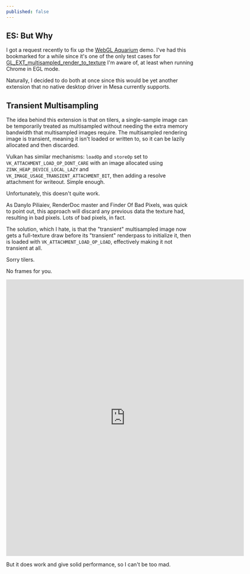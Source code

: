 ```yaml
---
published: false
---
```

## ES: But Why
I got a request recently to fix up the [WebGL Aquarium](http://webglsamples.org/aquarium/aquarium.html) demo. I've had this bookmarked for a while since it's one of the only test cases for [GL_EXT_multisampled_render_to_texture](https://www.khronos.org/registry/OpenGL/extensions/EXT/EXT_multisampled_render_to_texture.txt) I'm aware of, at least when running Chrome in EGL mode.

Naturally, I decided to do both at once since this would be yet another extension that no native desktop driver in Mesa currently supports.

## Transient Multisampling
The idea behind this extension is that on tilers, a single-sample image can be temporarily treated as multisampled without needing the extra memory bandwidth that multisampled images require. The multisampled rendering image is transient, meaning it isn't loaded or written to, so it can be lazily allocated and then discarded.

Vulkan has similar mechanisms: `loadOp` and `storeOp` set to `VK_ATTACHMENT_LOAD_OP_DONT_CARE` with an image allocated using `ZINK_HEAP_DEVICE_LOCAL_LAZY` and `VK_IMAGE_USAGE_TRANSIENT_ATTACHMENT_BIT`, then adding a resolve attachment for writeout. Simple enough.

Unfortunately, this doesn't quite work. 

As Danylo Piliaiev, RenderDoc master and Finder Of Bad Pixels, was quick to point out, this approach will discard any previous data the texture had, resulting in bad pixels. Lots of bad pixels, in fact.

The solution, which I hate, is that the "transient" multisampled image now gets a full-texture draw before its "transient" renderpass to initialize it, then is loaded with `VK_ATTACHMENT_LOAD_OP_LOAD`, effectively making it not transient at all.

Sorry tilers.

No frames for you.

<iframe src='https://gfycat.com/ifr/HairyScalyGecko' frameborder='0' scrolling='no' allowfullscreen width='640' height='744'>aquarium.gif</iframe>

But it does work and give solid performance, so I can't be too mad.